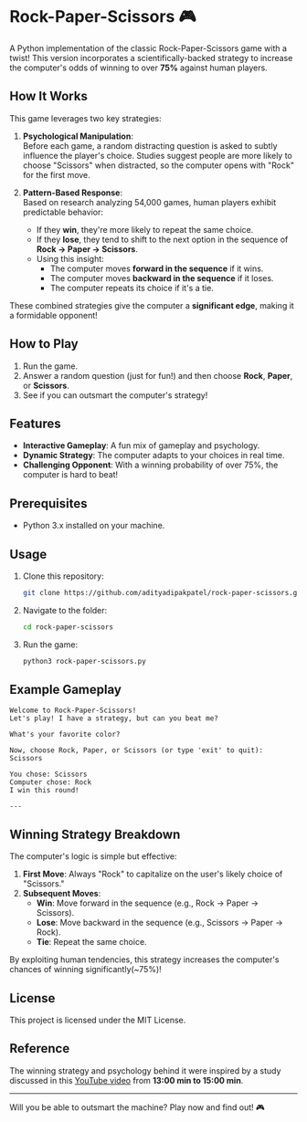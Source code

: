 # Rock-Paper-Scissors 🎮

A Python implementation of the classic Rock-Paper-Scissors game with a twist! This version incorporates a scientifically-backed strategy to increase the computer's odds of winning to over **75%** against human players.

## How It Works
This game leverages two key strategies:
1. **Psychological Manipulation**:  
   Before each game, a random distracting question is asked to subtly influence the player's choice. Studies suggest people are more likely to choose "Scissors" when distracted, so the computer opens with "Rock" for the first move.
   
2. **Pattern-Based Response**:  
   Based on research analyzing 54,000 games, human players exhibit predictable behavior:
   - If they **win**, they're more likely to repeat the same choice.
   - If they **lose**, they tend to shift to the next option in the sequence of **Rock -> Paper -> Scissors**.
   - Using this insight:
     - The computer moves **forward in the sequence** if it wins.
     - The computer moves **backward in the sequence** if it loses.
     - The computer repeats its choice if it's a tie.

These combined strategies give the computer a **significant edge**, making it a formidable opponent!

## How to Play
1. Run the game.
2. Answer a random question (just for fun!) and then choose **Rock**, **Paper**, or **Scissors**.
3. See if you can outsmart the computer's strategy!

## Features
- **Interactive Gameplay**: A fun mix of gameplay and psychology.
- **Dynamic Strategy**: The computer adapts to your choices in real time.
- **Challenging Opponent**: With a winning probability of over 75%, the computer is hard to beat!

## Prerequisites
- Python 3.x installed on your machine.

## Usage
1. Clone this repository:
   ```bash
   git clone https://github.com/adityadipakpatel/rock-paper-scissors.git
   ```
2. Navigate to the folder:
   ```bash
   cd rock-paper-scissors
   ```
3. Run the game:
   ```bash
   python3 rock-paper-scissors.py
   ```

## Example Gameplay
```plaintext
Welcome to Rock-Paper-Scissors!
Let's play! I have a strategy, but can you beat me?

What's your favorite color?

Now, choose Rock, Paper, or Scissors (or type 'exit' to quit): Scissors

You chose: Scissors
Computer chose: Rock
I win this round!

---
```

## Winning Strategy Breakdown
The computer's logic is simple but effective:
1. **First Move**: Always "Rock" to capitalize on the user's likely choice of "Scissors."
2. **Subsequent Moves**:
   - **Win**: Move forward in the sequence (e.g., Rock -> Paper -> Scissors).
   - **Lose**: Move backward in the sequence (e.g., Scissors -> Paper -> Rock).
   - **Tie**: Repeat the same choice.

By exploiting human tendencies, this strategy increases the computer's chances of winning significantly(~75%)!

## License
This project is licensed under the MIT License.

## Reference
The winning strategy and psychology behind it were inspired by a study discussed in this [YouTube video](https://youtu.be/Twn_4AW0M6U) from **13:00 min to 15:00 min**.

---

Will you be able to outsmart the machine? Play now and find out! 🎮

